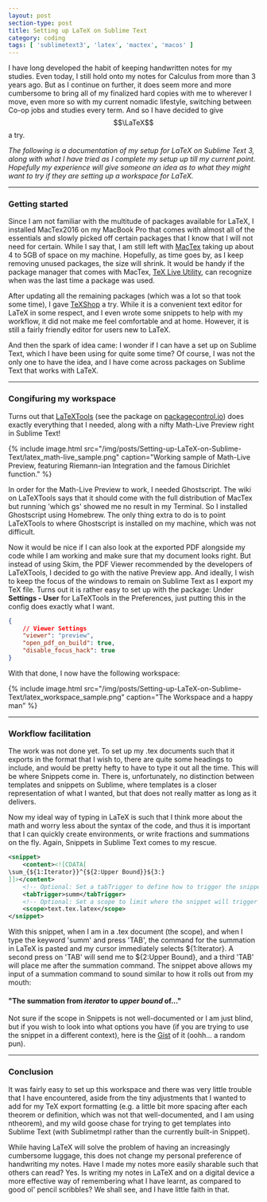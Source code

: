 ```yaml
---
layout: post
section-type: post
title: Setting up LaTeX on Sublime Text
category: coding
tags: [ 'sublimetext3', 'latex', 'mactex', 'macos' ]
---
```


I have long developed the habit of keeping handwritten notes for my studies. Even today, I still hold onto my notes for Calculus from more than 3 years ago. But as I continue on further, it does seem more and more cumbersome to bring all of my finalized hard copies with me to wherever I move, even more so with my current nomadic lifestyle, switching between Co-op jobs and studies every term. And so I have decided to give $$\LaTeX$$ a try.

*The following is a documentation of my setup for LaTeX on Sublime Text 3, along with what I have tried as I complete my setup up till my current point. Hopefully my experience will give someone an idea as to what they might want to try if they are setting up a workspace for LaTeX.*

***

### Getting started

Since I am not familiar with the multitude of packages available for LaTeX, I installed MacTex2016 on my MacBook Pro that comes with almost all of the essentials and slowly picked off certain packages that I know that I will not need for certain. While I say that, I am still left with [MacTex](https://www.tug.org/mactex/) taking up about 4 to 5GB of space on my machine. Hopefully, as time goes by, as I keep removing unused packages, the size will shrink. It would be handy if the package manager that comes with MacTex, [TeX Live Utility](https://amaxwell.github.io/tlutility/), can recognize when was the last time a package was used.

After updating all the remaining packages (which was a lot so that took some time), I gave [TeXShop](http://pages.uoregon.edu/koch/texshop/) a try. While it is a convenient text editor for LaTeX in some respect, and I even wrote some snippets to help with my workflow, it did not make me feel comfortable and at home. However, it is still a fairly friendly editor for users new to LaTeX.

And then the spark of idea came: I wonder if I can have a set up on Sublime Text, which I have been using for quite some time? Of course, I was not the only one to have the idea, and I have come across packages on Sublime Text that works with LaTeX.

*** 

### Congifuring my workspace

Turns out that [LaTeXTools](https://github.com/SublimeText/LaTeXTools) (see the package on [packagecontrol.io](https://packagecontrol.io/packages/LaTeXTools)) does exactly everything that I needed, along with a nifty Math-Live Preview right in Sublime Text!

{% include image.html src="/img/posts/Setting-up-LaTeX-on-Sublime-Text/latex_math-live_sample.png" caption="Working sample of Math-Live Preview, featuring Riemann-ian Integration and the famous Dirichlet function." %}

In order for the Math-Live Preview to work, I needed Ghostscript. The wiki on LaTeXTools says that it should come with the full distribution of MacTex but running 'which gs' showed me no result in my Terminal. So I installed Ghostscript using Homebrew. The only thing extra to do is to point LaTeXTools to where Ghostscript is installed on my machine, which was not difficult.

Now it would be nice if I can also look at the exported PDF alongside my code while I am working and make sure that my document looks right. But instead of using Skim, the PDF Viewer recommended by the developers of LaTeXTools, I decided to go with the native Preview app. And ideally, I wish to keep the focus of the windows to remain on Sublime Text as I export my TeX file. Turns out it is rather easy to set up with the package: Under **Settings - User** for LaTeXTools in the Preferences, just putting this in the config does exactly what I want.

```json
{
	// Viewer Settings
	"viewer": "preview",
	"open_pdf_on_build": true,
	"disable_focus_hack": true
}
```

With that done, I now have the following workspace:

{% include image.html src="/img/posts/Setting-up-LaTeX-on-Sublime-Text/latex_workspace_sample.png" caption="The Workspace and a happy man" %}

***

### Workflow facilitation

The work was not done yet. To set up my .tex documents such that it exports in the format that I wish to, there are quite some headings to include, and would be pretty hefty to have to type it out all the time. This will be where Snippets come in. There is, unfortunately, no distinction between templates and snippets on Sublime, where templates is a closer representation of what I wanted, but that does not really matter as long as it delivers.

Now my ideal way of typing in LaTeX is such that I think more about the math and worry less about the syntax of the code, and thus it is important that I can quickly create environments, or write fractions and summations on the fly. Again, Snippets in Sublime Text comes to my rescue.

```xml
<snippet>
	<content><![CDATA[
\sum_{${1:Iterator}}^{${2:Upper Bound}}${3:}
]]></content>
	<!-- Optional: Set a tabTrigger to define how to trigger the snippet -->
	<tabTrigger>summ</tabTrigger>
	<!-- Optional: Set a scope to limit where the snippet will trigger -->
	<scope>text.tex.latex</scope>
</snippet>
```

With this snippet, when I am in a .tex document (the scope), and when I type the keyword 'summ' and press 'TAB', the command for the summation in LaTeX is pasted and my cursor immediately selects ${1:Iterator}. A second press on 'TAB' will send me to ${2:Upper Bound}, and a third 'TAB' will place me after the summation command. The snippet above allows my input of a summation command to sound similar to how it rolls out from my mouth:

#### "The summation from *iterator* to *upper bound* of...\"

Not sure if the scope in Snippets is not well-documented or I am just blind, but if you wish to look into what options you have (if you are trying to use the snippet in a different context), here is the [Gist](https://gist.github.com/japorized/30bc17f04fbc1494ece3b1e8dcdbc95f) of it (oohh... a random pun).

***

### Conclusion

It was fairly easy to set up this workspace and there was very little trouble that I have encountered, aside from the tiny adjustments that I wanted to add for my TeX export formatting (e.g. a little bit more spacing after each theorem or definition, which was not that well-documented, and I am using ntheorem), and my wild goose chase for trying to get templates into Sublime Text (with Sublimetmpl rather than the currently built-in Snippet).

While having LaTeX will solve the problem of having an increasingly cumbersome luggage, this does not change my personal preference of handwriting my notes. Have I made my notes more easily sharable such that others can read? Yes. Is writing my notes in LaTeX and on a digital device a more effective way of remembering what I have learnt, as compared to good ol' pencil scribbles? We shall see, and I have little faith in that.